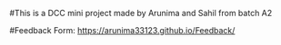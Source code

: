  
#This is a DCC mini project made by Arunima and Sahil from batch A2

#Feedback Form: https://arunima33123.github.io/Feedback/
